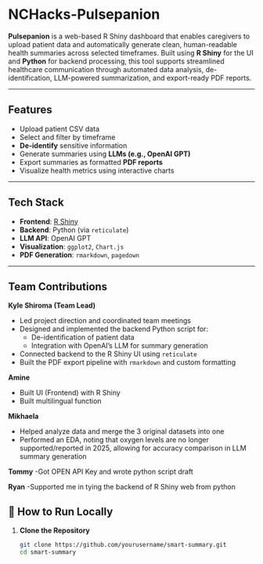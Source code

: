 # NCHacks-Pulsepanion

**Pulsepanion** is a web-based R Shiny dashboard that enables caregivers to upload patient data and automatically generate clean, human-readable health summaries across selected timeframes. Built using **R Shiny** for the UI and **Python** for backend processing, this tool supports streamlined healthcare communication through automated data analysis, de-identification, LLM-powered summarization, and export-ready PDF reports.

---

## Features

- Upload patient CSV data
- Select and filter by timeframe 
- **De-identify** sensitive information
- Generate summaries using **LLMs (e.g., OpenAI GPT)**
- Export summaries as formatted **PDF reports**
- Visualize health metrics using interactive charts

---

## Tech Stack

- **Frontend**: [R Shiny](https://shiny.posit.co/)
- **Backend**: Python (via `reticulate`)
- **LLM API**: OpenAI GPT
- **Visualization**: `ggplot2`, `Chart.js`
- **PDF Generation**: `rmarkdown`, `pagedown`

---

## Team Contributions

**Kyle Shiroma (Team Lead)**  
- Led project direction and coordinated team meetings  
- Designed and implemented the backend Python script for:  
  - De-identification of patient data  
  - Integration with OpenAI’s LLM for summary generation  
- Connected backend to the R Shiny UI using `reticulate`  
- Built the PDF export pipeline with `rmarkdown` and custom formatting

**Amine**
- Built UI (Frontend) with R Shiny
- Built multilingual function 

**Mikhaela**
- Helped analyze data and merge the 3 original datasets into one
- Performed an EDA, noting that oxygen levels are no longer supported/reported in 2025, allowing for accuracy comparison in LLM summary generation

**Tommy**
-Got OPEN API Key and wrote python script draft

**Ryan** 
-Supported me in tying the backend of R Shiny web from python 

## 📂 How to Run Locally

1. **Clone the Repository**
   ```bash
   git clone https://github.com/yourusername/smart-summary.git
   cd smart-summary

